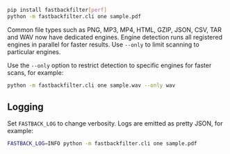 ```bash
pip install fastbackfilter[perf]
python -m fastbackfilter.cli one sample.pdf
```

Common file types such as PNG, MP3, MP4, HTML, GZIP, JSON, CSV, TAR and WAV now
have dedicated engines. Engine detection runs all registered engines in parallel
for faster results. Use ``--only`` to limit scanning to particular engines.

Use the ``--only`` option to restrict detection to specific engines for faster
scans, for example:

```bash
python -m fastbackfilter.cli one sample.wav --only wav
```

## Logging

Set `FASTBACK_LOG` to change verbosity. Logs are emitted as pretty JSON, for example:

```bash
FASTBACK_LOG=INFO python -m fastbackfilter.cli one sample.pdf
```
